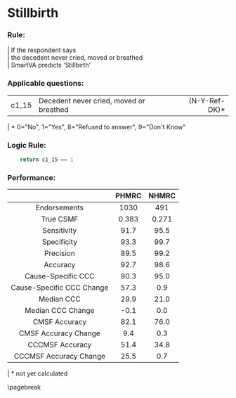# Stillbirth

### Rule:
|  If the respondent says   
|    the decedent never cried, moved or breathed   
|  SmartVA predicts 'Stillbirth'   




### Applicable questions:
|            |                                          |                  |
|:-----------|:-----------------------------------------|-----------------:|
| c1_15 | Decedent never cried, moved or breathed | (N-Y-Ref-DK)* |

|  \* 0="No", 1="Yes", 8="Refused to answer", 9="Don't Know"   


### Logic Rule:

~~~~~python
    return c1_15 == 1
~~~~~


### Performance:
|             | PHMRC |  NHMRC |    
|:-----------:|:------------:|:------------:|   
| Endorsements| 1030 |  491 |    
|  True CSMF  | 0.383 |  0.271 |    
| Sensitivity | 91.7 |  95.5 |    
| Specificity | 93.3 |  99.7 |    
|  Precision  | 89.5 |  99.2 |    
|   Accuracy  | 92.7 |  98.6 |    
|Cause-Specific CCC| 90.3 |  95.0 |    
|Cause-Specific CCC Change| 57.3 |  0.9 |    
|  Median CCC | 29.9 |  21.0 |    
|Median CCC Change| -0.1 |  0.0 |    
|CMSF Accuracy| 82.1 |  76.0 |    
|CMSF Accuracy Change| 9.4 |  0.3 |    
|CCCMSF Accuracy| 51.4 |  34.8 |    
|CCCMSF Accuracy Change| 25.5 |  0.7 |    

|  \* not yet calculated   

\pagebreak
